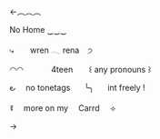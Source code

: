 


<-︵︵︵

No Home
‿‿‿

⤷ ⠀⠀ wren 𓂃 rena ⠀੭

◠◠ ⠀⠀⠀⠀ 4teen ⠀⠀ ꒰ any pronouns ꒱

౿ ⠀ no tonetags ⠀⠀╰╮ ⠀⠀int freely !

ꉂ ⠀ more on my ⠀ Carrd ⠀ ⟢
  
->
